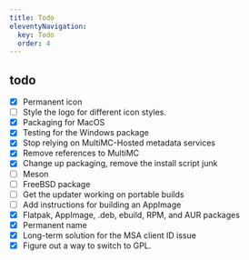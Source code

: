 ```yaml
---
title: Todo
eleventyNavigation:
  key: Todo
  order: 4
--- 
```


## todo

- [X] Permanent icon
- [ ] Style the logo for different icon styles.
- [X] Packaging for MacOS
- [X] Testing for the Windows package
- [X] Stop relying on MultiMC-Hosted metadata services
- [X] Remove references to MultiMC
- [X] Change up packaging, remove the install script junk
- [ ] Meson
- [ ] FreeBSD package
- [ ] Get the updater working on portable builds
- [ ] Add instructions for building an AppImage
- [x] Flatpak, AppImage, .deb, ebuild, RPM, and AUR packages
- [x] Permanent name
- [x] Long-term solution for the MSA client ID issue
- [x] Figure out a way to switch to GPL.